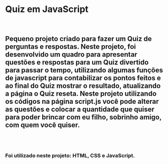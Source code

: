 <h1>Quiz em JavaScript</h1>
<br>
<h2>Pequeno projeto criado para fazer um Quiz de perguntas e respostas.
Neste projeto, foi desenvolvido um quadro para apresentar questões e respostas para um Quiz divertido para passar o tempo, utilizando algumas funções de javascript para contabilizar os pontos feitos e ao final do Quiz mostrar o resultado, atualizando a página o Quiz reseta. Neste projeto utilizando os códigos na página script.js você pode alterar as questões e colocar a quantidade que quiser para poder brincar com eu filho, sobrinho amigo, com quem você quiser.</h2>
</br><br>
<h3>Foi utilizado neste projeto: HTML, CSS e JavaScript. </h3></br>
